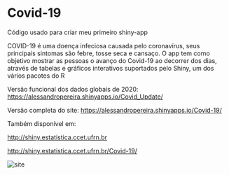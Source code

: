 # Covid-19
Código usado para criar meu primeiro shiny-app

COVID-19 é uma doença infeciosa causada pelo coronavírus, seus principais sintomas são febre, tosse seca e cansaço.
O app tem como objetivo mostrar as pessoas o avanço do Covid-19 ao decorrer dos dias, através de tabelas e gráficos interativos suportados pelo Shiny, um dos vários pacotes do R

Versão funcional dos dados globais de 2020: 
https://alessandropereira.shinyapps.io/Covid_Update/

Versão completa do site: 
https://alessandropereira.shinyapps.io/Covid-19/

Também disponível em:

http://shiny.estatistica.ccet.ufrn.br

http://shiny.estatistica.ccet.ufrn.br/Covid-19/

![site](https://user-images.githubusercontent.com/50224653/87813698-cbbb6080-c838-11ea-949b-8a56a42473bf.PNG)


